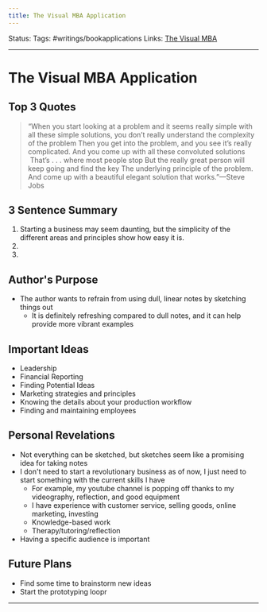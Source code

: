 ```yaml
---
title: The Visual MBA Application
---
```

Status: 
Tags: #writings/bookapplications
Links: [The Visual MBA](out/the-visual-mba.md)
___
# The Visual MBA Application
## Top 3 Quotes
> “When you start looking at a problem and it seems really simple with all these simple solutions, you don’t really understand the complexity of the problem Then you get into the problem, and you see it’s really complicated. And you come up with all these convoluted solutions  That’s . . . where most people stop But the really great person will keep going and find the key The underlying principle of the problem. And come up with a beautiful elegant solution that works.”—Steve Jobs

>

>
## 3 Sentence Summary
1. Starting a business may seem daunting, but the simplicity of the different areas and principles show how easy it is.
2. 
3. 
## Author's Purpose
- The author wants to refrain from using dull, linear notes by sketching things out
	- It is definitely refreshing compared to dull notes, and it can help provide more vibrant examples
## Important Ideas
- Leadership
- Financial Reporting
- Finding Potential Ideas
- Marketing strategies and principles
- Knowing the details about your production workflow
- Finding and maintaining employees
## Personal Revelations
- Not everything can be sketched, but sketches seem like a promising idea for taking notes
- I don't need to start a revolutionary business as of now, I just need to start something with the current skills I have
	- For example, my youtube channel is popping off thanks to my videography, reflection, and good equipment
	- I have experience with customer service, selling goods, online marketing, investing
	- Knowledge-based work
	- Therapy/tutoring/reflection
- Having a specific audience is important
## Future Plans
- Find some time to brainstorm new ideas
- Start the prototyping loopr
___